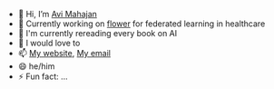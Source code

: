 - 👋 Hi, I’m  [Avi Mahajan](https://github.com/ajm9770)
- 👀 Currently working on [flower](https://flower.dev/) for federated learning in healthcare
- 🌱 I'm currently rereading every book on AI
- 💞️ I would love to 
- 📫 [My website](https://ajm9770.github.io), [My email](mahajan.avi@gmail.com)
- 😄 he/him
- ⚡ Fun fact: ...

<!---
ajm9770/ajm9770 is a ✨ special ✨ repository because its `README.md` (this file) appears on your GitHub profile.
You can click the Preview link to take a look at your changes.
--->
